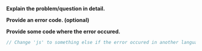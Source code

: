 <!--
If this issue is a question, you may delete
this auto-generated template issue.

If you're looking to join the development team,
Join our discord here: https://discord.gg/3CAeDZj
-->

**Explain the problem/question in detail.**


**Provide an error code. (optional)**


**Provide some code where the error occured.**
```js
// Change 'js' to something else if the error occured in another language.
```